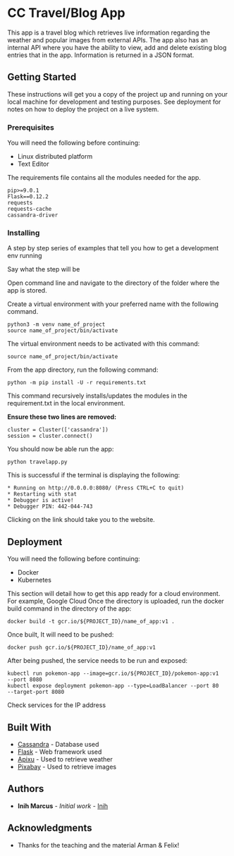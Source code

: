 # CC Travel/Blog App

This app is a travel blog which retrieves live information regarding the weather and popular images from external APIs.
The app also has an internal API where you have the ability to view, add and delete existing blog entries that in the app. Information is returned in a JSON format.

## Getting Started

These instructions will get you a copy of the project up and running on your local machine for development and testing purposes. See deployment for notes on how to deploy the project on a live system.

### Prerequisites

You will need the following before continuing:

* Linux distributed platform
* Text Editor

The requirements file contains all the modules needed for the app.

```
pip>=9.0.1
Flask==0.12.2
requests
requests-cache
cassandra-driver
```

### Installing

A step by step series of examples that tell you how to get a development env running

Say what the step will be

Open command line and navigate to the directory of the folder where the app is stored.

Create a virtual environment with your preferred name with the following command.

```
python3 -m venv name_of_project
source name_of_project/bin/activate
```
The virtual environment needs to be activated with this command:
```
source name_of_project/bin/activate
```

From the app directory, run the following command:

```
python -m pip install -U -r requirements.txt
```
This command recursively installs/updates the modules in the requirement.txt in the local environment.

**Ensure these two lines are removed:**
```
cluster = Cluster(['cassandra'])
session = cluster.connect()
```

You should now be able run the app:

```
python travelapp.py
```

This is successful if the terminal is displaying the following:

```
* Running on http://0.0.0.0:8080/ (Press CTRL+C to quit)
* Restarting with stat
* Debugger is active!
* Debugger PIN: 442-044-743
```
Clicking on the link should take you to the website.



## Deployment

You will need the following before continuing:

* Docker
* Kubernetes

This section will detail how to get this app ready for a cloud environment. For example, Google Cloud
Once the directory is uploaded, run the docker build command in the directory of the app:

```
docker build -t gcr.io/${PROJECT_ID}/name_of_app:v1 .
```
Once built, It will need to be pushed:
```
docker push gcr.io/${PROJECT_ID}/name_of_app:v1
```
After being pushed, the service needs to be run and exposed:
```
kubectl run pokemon-app --image=gcr.io/${PROJECT_ID}/pokemon-app:v1
--port 8080
kubectl expose deployment pokemon-app --type=LoadBalancer --port 80
--target-port 8080
```
Check services for the IP address

## Built With

* [Cassandra](http://cassandra.apache.org/doc/latest/) - Database used
* [Flask](http://flask.pocoo.org/docs/1.0/) - Web framework used
* [Apixu](https://www.apixu.com/api.aspx) - Used to retrieve weather
* [Pixabay](https://pixabay.com/api/docs/) - Used to retrieve images


## Authors

* **Inih Marcus** - *Initial work* - [Inih](https://github.com/inih)


## Acknowledgments

* Thanks for the teaching and the material Arman & Felix!
